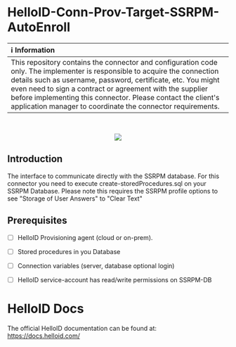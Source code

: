 # HelloID-Conn-Prov-Target-SSRPM-AutoEnroll

| :information_source: Information |
|:---------------------------|
| This repository contains the connector and configuration code only. The implementer is responsible to acquire the connection details such as username, password, certificate, etc. You might even need to sign a contract or agreement with the supplier before implementing this connector. Please contact the client's application manager to coordinate the connector requirements.       |

<br />
<p align="center"> 
  <img src="https://www.tools4ever.nl/connector-logos/ssrpm-logo.png">
</p>

## Introduction
The interface to communicate directly with the SSRPM database. For this connector you need to execute create-storedProcedures.sql on your SSRPM Database.
Please note this requires the SSRPM profile options to see "Storage of User Answers" to "Clear Text"

## Prerequisites
- [ ] HelloID Provisioning agent (cloud or on-prem).
- [ ] Stored procedures in you Database
- [ ] Connection variables (server, database optional login)
- [ ] HelloID service-account has read/write permissions on SSRPM-DB


# HelloID Docs
The official HelloID documentation can be found at: https://docs.helloid.com/


